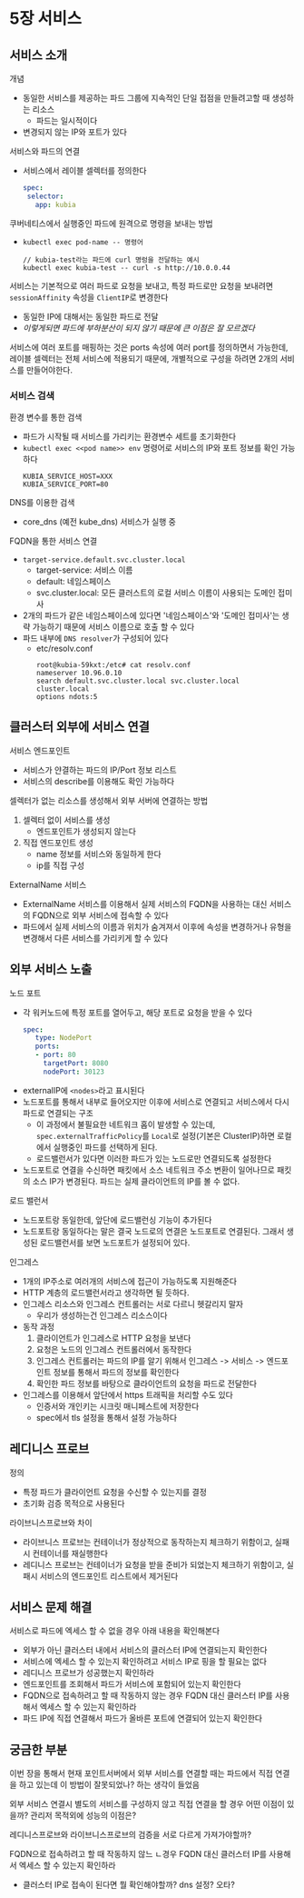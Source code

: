 # 5장 서비스
## 서비스 소개
개념
- 동일한 서비스를 제공하는 파드 그룹에 지속적인 단일 접점을 만들려고할 때 생성하는 리소스
   - 파드는 일시적이다
- 변경되지 않는 IP와 포트가 있다

서비스와 파드의 연결
- 서비스에서 레이블 셀렉터를 정의한다
   ```yaml
   spec:
    selector:
      app: kubia
   ```

쿠버네티스에서 실행중인 파드에 원격으로 명령을 보내는 방법
- `kubectl exec pod-name -- 명령어`
   ```
   // kubia-test라는 파드에 curl 명렁을 전달하는 예시
   kubectl exec kubia-test -- curl -s http://10.0.0.44
   ```

서비스는 기본적으로 여러 파드로 요청을 보내고, 특정 파드로만 요청을 보내려면 `sessionAffinity` 속성을 `ClientIP`로 변경한다
- 동일한 IP에 대해서는 동일한 파드로 전달
- _이렇게되면 파드에 부하분산이 되지 않기 때문에 큰 이점은 잘 모르겠다_

서비스에 여러 포트를 매핑하는 것은 ports 속성에 여러 port를 정의하면서 가능한데, 레이블 셀렉터는 전체 서비스에 적용되기 때문에, 개별적으로 구성을 하려면 2개의 서비스를 만들어야한다. 

### 서비스 검색
환경 변수를 통한 검색
- 파드가 시작될 때 서비스를 가리키는 환경변수 세트를 초기화한다
- `kubectl exec <<pod name>> env` 명령어로 서비스의 IP와 포트 정보를 확인 가능하다
   ```
   KUBIA_SERVICE_HOST=XXX
   KUBIA_SERVICE_PORT=80
   ```

DNS를 이용한 검색
- core_dns (예전 kube_dns) 서비스가 실행 중

FQDN을 통한 서비스 연결
- `target-service.default.svc.cluster.local`
   - target-service: 서비스 이름
   - default: 네임스페이스
   - svc.cluster.local: 모든 클러스트의 로컬 서비스 이름이 사용되는 도메인 접미사
- 2개의 파드가 같은 네임스페이스에 있다면 '네임스페이스'와 '도메인 접미사'는 생략 가능하기 때문에 서비스 이름으로 호출 할 수 있다
- 파드 내부에 `DNS resolver`가 구성되어 있다
   - etc/resolv.conf
     ```
     root@kubia-59kxt:/etc# cat resolv.conf
     nameserver 10.96.0.10
     search default.svc.cluster.local svc.cluster.local cluster.local
     options ndots:5
     ```

## 클러스터 외부에 서비스 연결
서비스 엔드포인트
- 서비스가 얀결하는 파드의 IP/Port 정보 리스트
- 서비스의 describe를 이용해도 확인 가능하다

셀렉터가 없는 리소스를 생성해서 외부 서버에 연결하는 방법
1. 셀렉터 없이 서비스를 생성
   - 엔드포인트가 생성되지 않는다
2. 직접 엔드포인트 생성
   - name 정보를 서비스와 동일하게 한다
   - ip를 직접 구성

ExternalName 서비스 
- ExternalName 서비스를 이용해서 실제 서비스의 FQDN을 사용하는 대신 서비스의 FQDN으로 외부 서비스에 접속할 수 있다
- 파드에서 실제 서비스의 이름과 위치가 숨겨져서 이후에 속성을 변경하거나 유형을 변경해서 다른 서비스를 가리키게 할 수 있다

## 외부 서비스 노출
노드 포트
- 각 워커노드에 특정 포트를 열어두고, 해당 포트로 요청을 받을 수 있다
   ```yaml
   spec:
      type: NodePort
      ports:
      - port: 80
        targetPort: 8080
        nodePort: 30123
   ```
- externalIP에 `<nodes>`라고 표시된다
- 노드포트를 통해서 내부로 들어오지만 이후에 서비스로 연결되고 서비스에서 다시 파드로 연결되는 구조
   - 이 과정에서 불필요한 네트워크 홉이 발생할 수 있는데, `spec.externalTrafficPolicy`를 `Local`로 설정(기본은 ClusterIP)하면 로컬에서 실행중인 파드를 선택하게 된다. 
   - 로드밸런서가 있다면 이러한 파드가 있는 노드로만 연결되도록 설정한다
- 노드포트로 연결을 수신하면 패킷에서 소스 네트워크 주소 변환이 일어나므로 패킷의 소스 IP가 변경된다. 파드는 실제 클라이언트의 IP를 볼 수 없다. 

로드 밸런서
- 노드포트랑 동일한데, 앞단에 로드밸런싱 기능이 추가된다
- 노드포트랑 동일하다는 말은 결국 노드로의 연결은 노드포트로 연결된다. 그래서 생성된 로드밸런서를 보면 노드포트가 설정되어 있다. 

인그레스
- 1개의 IP주소로 여러개의 서비스에 접근이 가능하도록 지원해준다
- HTTP 계층의 로드밸런서라고 생각하면 될 듯하다. 
- 인그레스 리소스와 인그레스 컨트롤러는 서로 다르니 헷갈리지 말자
   - 우리가 생성하는건 인그레스 리소스이다
- 동작 과정
   1. 클라이언트가 인그레스로 HTTP 요청을 보낸다
   2. 요청은 노드의 인그레스 컨트롤러에서 동작한다
   3. 인그레스 컨트롤러는 파드의 IP를 알기 위해서 인그레스 -> 서비스 -> 엔드포인트 정보를 통해서 파드의 정보를 확인한다
   4. 확인한 파드 정보를 바탕으로 클라이언트의 요청을 파드로 전달한다
- 인그레스를 이용해서 앞단에서 https 트래픽을 처리할 수도 있다
   - 인증서와 개인키는 시크릿 매니페스트에 저장한다
   - spec에서 tls 설정을 통해서 설정 가능하다

## 레디니스 프로브
정의
- 특정 파드가 클라이언트 요청을 수신할 수 있는지를 결정
- 초기화 검증 목적으로 사용된다

라이브니스프로브와 차이
- 라이브니스 프로브는 컨테이너가 정상적으로 동작하는지 체크하기 위함이고, 실패시 컨테이너를 재실행한다
- 레디니스 프로브는 컨테이너가 요청을 받을 준비가 되었는지 체크하기 위함이고, 실패시 서비스의 엔드포인트 리스트에서 제거된다

## 서비스 문제 해결
서비스로 파드에 엑세스 할 수 없을 경우 아래 내용을 확인해본다
- 외부가 아닌 클러스터 내에서 서비스의 클러스터 IP에 연결되는지 확인한다
- 서비스에 엑세스 할 수 있는지 확인하려고 서비스 IP로 핑을 할 필요는 없다
- 레디니스 프로브가 성공했는지 확인하라
- 엔드포인트를 조회해서 파드가 서비스에 포함되어 있는지 확인한다
- FQDN으로 접속하려고 할 때 작동하지 않는 경우 FQDN 대신 클러스터 IP를 사용해서 엑세스 할 수 있는지 확인하라
- 파드 IP에 직접 연결해서 파드가 올바른 포트에 연결되어 있는지 확인한다


## 궁금한 부분
이번 장을 통해서 현재 포인트서버에서 외부 서비스를 연결할 때는 파드에서 직접 연결을 하고 있는데 이 방법이 잘못되었나? 하는 생각이 들었음

외부 서비스 연결시 별도의 서비스를 구성하지 않고 직접 연결을 할 경우 어떤 이점이 있을까? 관리저 목적외에 성능의 이점은?

레디니스프로브와 라이브니스프로브의 검증을 서로 다르게 가져가야할까?

FQDN으로 접속하려고 할 때 작동하지 않느 ㄴ경우 FQDN 대신 클러스터 IP를 사용해서 엑세스 할 수 있는지 확인하라
- 클러스터 IP로 접속이 된다면 뭘 확인해야할까? dns 설정? 오타?